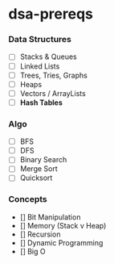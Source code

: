 # dsa-prereqs
### Data Structures

- [ ]  Stacks & Queues
- [ ]  Linked Lists
- [ ]  Trees, Tries, Graphs
- [ ]  Heaps
- [ ]  Vectors / ArrayLists
- [ ]  **Hash Tables**

### Algo

- [ ]  BFS
- [ ]  DFS
- [ ]  Binary Search
- [ ]  Merge Sort
- [ ]  Quicksort

### Concepts

- [] Bit Manipulation
- [] Memory (Stack v Heap)
- [] Recursion
- [] Dynamic Programming
- [] Big O
